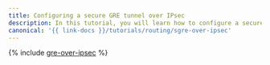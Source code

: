 ```yaml
---
title: Configuring a secure GRE tunnel over IPsec
description: In this tutorial, you will learn how to configure a secure GRE-over-IPsec tunnel.
canonical: '{{ link-docs }}/tutorials/routing/sgre-over-ipsec'
---
```


{% include [gre-over-ipsec](../../_tutorials/routing/gre-over-ipsec.md) %}
